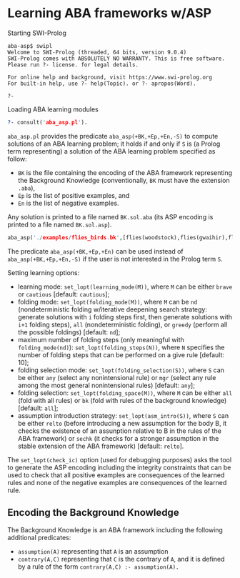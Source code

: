 # Learning ABA frameworks w/ASP

Starting SWI-Prolog

```
aba-asp$ swipl
Welcome to SWI-Prolog (threaded, 64 bits, version 9.0.4)
SWI-Prolog comes with ABSOLUTELY NO WARRANTY. This is free software.
Please run ?- license. for legal details.

For online help and background, visit https://www.swi-prolog.org
For built-in help, use ?- help(Topic). or ?- apropos(Word).

?- 
````

Loading ABA learning modules

```prolog
?- consult('aba_asp.pl').
```

`aba_asp.pl` provides the predicate `aba_asp(+BK,+Ep,+En,-S)` to compute solutions of an ABA learning problem; 
it holds if and only if `S` is (a Prolog term representing) a solution of the ABA learning problem specified as follow:
* `BK` is the file containing the encoding of the ABA framework representing the Background Knowledge (conventionally, `BK` must have the extension `.aba`),
* `Ep` is the list of positive examples, and
* `En` is the list of negative examples.

Any solution is printed to a file named `BK.sol.aba` (its ASP encoding is printed to a file named `BK.sol.asp`).

```prolog
aba_asp('./examples/flies_birds.bk',[flies(woodstock),flies(gwaihir),flies(x_pingu),flies(x_pinga)],[flies(pingu),flies(pinga)]).
```

The predicate `aba_asp(+BK,+Ep,+En)` can be used instead of `aba_asp(+BK,+Ep,+En,-S)` if the user is not interested in the Prolog term `S`. 

Setting learning options:
* learning mode: `set_lopt(learning_mode(M))`, where `M` can be either `brave` or `cautious` 
[default: `cautious`];
* folding mode: `set_lopt(folding_mode(M))`, where `M` can be `nd` (nondeterministic folding w/iterative deepening search strategy: generate solutions with `i` folding steps first, then generate solutions with `i+1` folding steps), `all` (nondeterministic folding), or `greedy` (perform all the possible foldings) 
[default: `nd`];
* maximum number of folding steps (only meaningful with `folding_mode(nd)`): `set_lopt(folding_steps(N))`, where `N` specifies the number of folding steps that can be performed on a give rule 
[default: 10];
* folding selection mode: `set_lopt(folding_selection(S))`, where `S` can be either `any` (select any nonintensional rule) or `mgr` (select any rule among the most general nonintensional rules) 
[default: `any`];
* folding selection: `set_lopt(folding_space(M))`,
where `M` can be either `all` (fold with all rules) or `bk` (fold with rules of the background knowledge) 
[default: `all`];
* assumption introduction strategy: `set_lopt(asm_intro(S))`, where `S` can be either `relto` (before introducing a new assumption for the body B, it checks the existence of an assunption relative to B in the rules of the ABA framework) or `sechk` (it checks for a stronger assumption in the stable extension of the ABA framework) 
[default: `relto`].

The `set_lopt(check_ic)` option (used for debugging purposes) asks the tool to generate the ASP encoding including the integrity constraints that can be used to check that all positive examples are consequences of the learned rules and none of the negative examples are consequences of the learned rule. 

## Encoding the Background Knowledge

The Background Knowledge is an ABA framework including the following additional predicates:

* `assumption(A)` representing that `A` is an assumption
* `contrary(A,C)` representing that `C` is the contrary of `A`, and it is defined by a rule of the form 
`contrary(A,C) :- assumption(A).` 